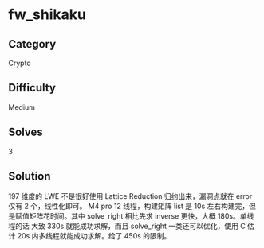 # fw_shikaku

## Category

Crypto

## Difficulty

Medium

## Solves

3

## Solution

197 维度的 LWE 不是很好使用 Lattice Reduction 归约出来，漏洞点就在 error 仅有 2 个，线性化即可。
M4 pro 12 线程，构建矩阵 list 是 10s 左右构建完，但是赋值矩阵花时间。其中 solve_right 相比先求 inverse 更快，大概 180s。单线程的话 大致 330s 就能成功求解，而且 solve_right 一类还可以优化，使用 C 估计 20s 内多线程就能成功求解。给了 450s 的限制。
